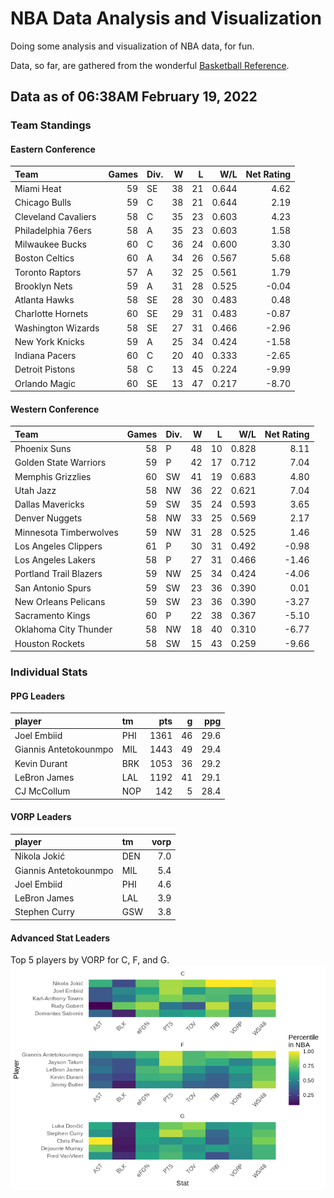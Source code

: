 # NBA Data Analysis and Visualization

Doing some analysis and visualization of NBA data, for fun.

Data, so far, are gathered from the wonderful [Basketball
Reference](https://www.basketball-reference.com/).

## Data as of 06:38AM February 19, 2022

### Team Standings

#### Eastern Conference

| Team                | Games | Div. |  W |  L |   W/L | Net Rating |
| :------------------ | ----: | :--- | -: | -: | ----: | ---------: |
| Miami Heat          |    59 | SE   | 38 | 21 | 0.644 |       4.62 |
| Chicago Bulls       |    59 | C    | 38 | 21 | 0.644 |       2.19 |
| Cleveland Cavaliers |    58 | C    | 35 | 23 | 0.603 |       4.23 |
| Philadelphia 76ers  |    58 | A    | 35 | 23 | 0.603 |       1.58 |
| Milwaukee Bucks     |    60 | C    | 36 | 24 | 0.600 |       3.30 |
| Boston Celtics      |    60 | A    | 34 | 26 | 0.567 |       5.68 |
| Toronto Raptors     |    57 | A    | 32 | 25 | 0.561 |       1.79 |
| Brooklyn Nets       |    59 | A    | 31 | 28 | 0.525 |     \-0.04 |
| Atlanta Hawks       |    58 | SE   | 28 | 30 | 0.483 |       0.48 |
| Charlotte Hornets   |    60 | SE   | 29 | 31 | 0.483 |     \-0.87 |
| Washington Wizards  |    58 | SE   | 27 | 31 | 0.466 |     \-2.96 |
| New York Knicks     |    59 | A    | 25 | 34 | 0.424 |     \-1.58 |
| Indiana Pacers      |    60 | C    | 20 | 40 | 0.333 |     \-2.65 |
| Detroit Pistons     |    58 | C    | 13 | 45 | 0.224 |     \-9.99 |
| Orlando Magic       |    60 | SE   | 13 | 47 | 0.217 |     \-8.70 |

#### Western Conference

| Team                   | Games | Div. |  W |  L |   W/L | Net Rating |
| :--------------------- | ----: | :--- | -: | -: | ----: | ---------: |
| Phoenix Suns           |    58 | P    | 48 | 10 | 0.828 |       8.11 |
| Golden State Warriors  |    59 | P    | 42 | 17 | 0.712 |       7.04 |
| Memphis Grizzlies      |    60 | SW   | 41 | 19 | 0.683 |       4.80 |
| Utah Jazz              |    58 | NW   | 36 | 22 | 0.621 |       7.04 |
| Dallas Mavericks       |    59 | SW   | 35 | 24 | 0.593 |       3.65 |
| Denver Nuggets         |    58 | NW   | 33 | 25 | 0.569 |       2.17 |
| Minnesota Timberwolves |    59 | NW   | 31 | 28 | 0.525 |       1.46 |
| Los Angeles Clippers   |    61 | P    | 30 | 31 | 0.492 |     \-0.98 |
| Los Angeles Lakers     |    58 | P    | 27 | 31 | 0.466 |     \-1.46 |
| Portland Trail Blazers |    59 | NW   | 25 | 34 | 0.424 |     \-4.06 |
| San Antonio Spurs      |    59 | SW   | 23 | 36 | 0.390 |       0.01 |
| New Orleans Pelicans   |    59 | SW   | 23 | 36 | 0.390 |     \-3.27 |
| Sacramento Kings       |    60 | P    | 22 | 38 | 0.367 |     \-5.10 |
| Oklahoma City Thunder  |    58 | NW   | 18 | 40 | 0.310 |     \-6.77 |
| Houston Rockets        |    58 | SW   | 15 | 43 | 0.259 |     \-9.66 |

### Individual Stats

#### PPG Leaders

| player                | tm  |  pts |  g |  ppg |
| :-------------------- | :-- | ---: | -: | ---: |
| Joel Embiid           | PHI | 1361 | 46 | 29.6 |
| Giannis Antetokounmpo | MIL | 1443 | 49 | 29.4 |
| Kevin Durant          | BRK | 1053 | 36 | 29.2 |
| LeBron James          | LAL | 1192 | 41 | 29.1 |
| CJ McCollum           | NOP |  142 |  5 | 28.4 |

#### VORP Leaders

| player                | tm  | vorp |
| :-------------------- | :-- | ---: |
| Nikola Jokić          | DEN |  7.0 |
| Giannis Antetokounmpo | MIL |  5.4 |
| Joel Embiid           | PHI |  4.6 |
| LeBron James          | LAL |  3.9 |
| Stephen Curry         | GSW |  3.8 |

#### Advanced Stat Leaders

Top 5 players by VORP for C, F, and G.
![](README_files/figure-gfm/README-unnamed-chunk-7-1.png)<!-- -->
